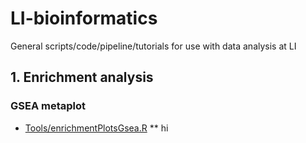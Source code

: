 # LI-bioinformatics
General scripts/code/pipeline/tutorials for use with data analysis at LI

## 1. Enrichment analysis
### GSEA metaplot
* [Tools/enrichmentPlotsGsea.R](Tools/enrichmentPlotsGsea.R)
** hi
